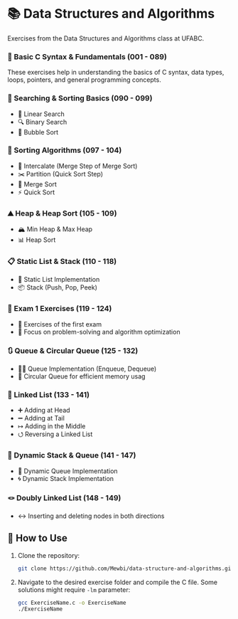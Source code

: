 # 📚 Data Structures and Algorithms

Exercises from the Data Structures and Algorithms class at UFABC.

### 🔰 Basic C Syntax & Fundamentals (001 - 089)

These exercises help in understanding the basics of C syntax, data types, loops, pointers, and general programming concepts.

### 🔎 Searching & Sorting Basics (090 - 099)

- 🧐 Linear Search
- 🔍 Binary Search
- 🔄 Bubble Sort

### 🔄 Sorting Algorithms (097 - 104)

- 🔀 Intercalate (Merge Step of Merge Sort)
- ✂️ Partition (Quick Sort Step)
- 📌 Merge Sort
- ⚡ Quick Sort

### ⛰️ Heap & Heap Sort (105 - 109)

- 🏔️ Min Heap & Max Heap
- 📊 Heap Sort

### 📋 Static List & Stack (110 - 118)

- 📄 Static List Implementation
- 📦 Stack (Push, Pop, Peek)

### 📝 Exam 1 Exercises (119 - 124)

- 📖 Exercises of the first exam
- 🎯 Focus on problem-solving and algorithm optimization

### 🔃 Queue & Circular Queue (125 - 132)

- 🚶‍♂️ Queue Implementation (Enqueue, Dequeue)
- 🔁 Circular Queue for efficient memory usag

### 📂 Linked List (133 - 141)

- ➕ Adding at Head
- ➖ Adding at Tail
- ↦ Adding in the Middle
- ⭯️ Reversing a Linked List

### 🔄 Dynamic Stack & Queue (141 - 147)

- 🔁 Dynamic Queue Implementation
- 🌀 Dynamic Stack Implementation

### 🪢 Doubly Linked List (148 - 149)

- ↔️ Inserting and deleting nodes in both directions

## 📜 How to Use

1. Clone the repository:
   ```bash
   git clone https://github.com/Mewbi/data-structure-and-algorithms.git
   ```
2. Navigate to the desired exercise folder and compile the C file. Some solutions might require `-lm` parameter:
   ```bash
   gcc ExerciseName.c -o ExerciseName
   ./ExerciseName
   ```
